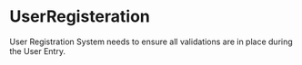 # UserRegisteration
User Registration System needs to ensure all validations  are in place during the User Entry.
